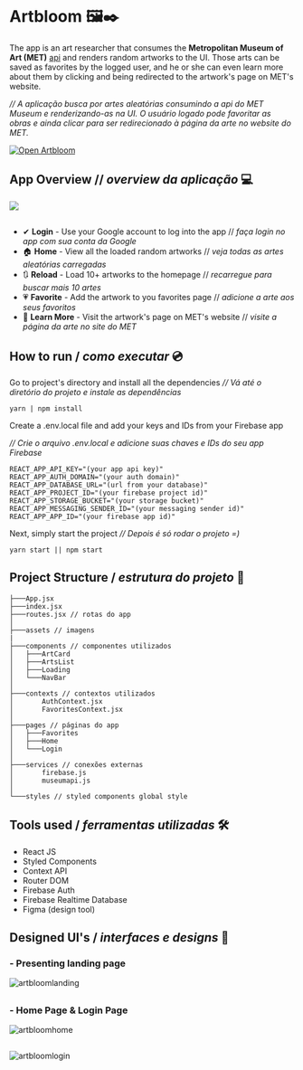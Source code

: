 # Artbloom 🖼✒
The app is an art researcher that consumes the **Metropolitan Museum of Art (MET)** [api](https://metmuseum.github.io/) and renders random artworks to the UI. Those arts can be saved as favorites by the logged user, and he or she can even learn more about them by clicking and being redirected to the artwork's page on MET's website.

*// A aplicação busca por artes aleatórias consumindo a api do MET Museum e renderizando-as na UI. O usuário logado pode favoritar as obras e ainda clicar para ser redirecionado à página da arte no website do MET.*

<a href="https://artbloom-4c482.web.app/" target="_blank"><img  alt="Open Artbloom"  src="https://img.shields.io/badge/open%20app-D6D494?style=for-the-badge"></a>
## App Overview // *overview da aplicação* 💻

![](src/assets/gifartbloom.gif)
##
- ✔ **Login** - Use your Google account to log into the app // *faça login no app com sua conta da Google*
- 🏠 **Home** - View all the loaded random artworks // *veja todas as artes aleatórias carregadas*
- 🔃 **Reload** - Load 10+ artworks to the homepage // *recarregue para buscar mais 10 artes*
- 💗 **Favorite** - Add the artwork to you favorites page // *adicione a arte aos seus favoritos*
- 📕 **Learn More** - Visit the artwork's page on MET's website // *visite a página da arte no site do MET*

## How to run / *como executar* 💿

Go to project's directory and install all the dependencies
*//  Vá até o diretório do projeto e instale as dependências*
```
yarn | npm install
```
Create a .env.local file and add your keys and IDs from your Firebase app

*//  Crie o arquivo .env.local e adicione suas chaves e IDs do seu app Firebase*
```
REACT_APP_API_KEY="(your app api key)"
REACT_APP_AUTH_DOMAIN="(your auth domain)"
REACT_APP_DATABASE_URL="(url from your database)"
REACT_APP_PROJECT_ID="(your firebase project id)"
REACT_APP_STORAGE_BUCKET="(your storage bucket)"
REACT_APP_MESSAGING_SENDER_ID="(your messaging sender id)"
REACT_APP_APP_ID="(your firebase app id)"
```
Next, simply start the project
*// Depois é só rodar o projeto =)*
```
yarn start || npm start
```
## Project Structure / *estrutura do projeto* 🌳
```
├───App.jsx
├───index.jsx
├───routes.jsx // rotas do app
│
├───assets // imagens
|
├───components // componentes utilizados
│   ├───ArtCard
│   ├───ArtsList
│   ├───Loading
│   └───NavBar
│
├───contexts // contextos utilizados
│       AuthContext.jsx
│       FavoritesContext.jsx
│
├───pages // páginas do app
│   ├───Favorites
│   ├───Home
│   └───Login
│
├───services // conexões externas
│       firebase.js
│       museumapi.js
│
└───styles // styled components global style

``` 
## Tools used / *ferramentas utilizadas* 🛠
- React JS
- Styled Components
- Context API
- Router DOM
- Firebase Auth
- Firebase Realtime Database
- Figma (design tool)

## Designed UI's / *interfaces e designs* 🎨
### - Presenting landing page
![artbloomlanding](https://user-images.githubusercontent.com/53411709/125349276-b980df00-e333-11eb-9468-00c911eabd50.png)
##
### - Home Page & Login Page
![artbloomhome](https://user-images.githubusercontent.com/53411709/125350174-c5b96c00-e334-11eb-9278-44d98a77e403.png)
## 
![artbloomlogin](https://user-images.githubusercontent.com/53411709/125350185-ca7e2000-e334-11eb-88f6-d10d097ee0c8.png)



